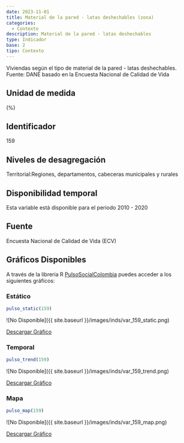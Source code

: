 ```yaml
---
date: 2023-11-01
title: Material de la pared - latas deshechables (zona)
categories:
  - Contexto
description: Material de la pared - latas deshechables
type: Indicador
base: 2
tipo: Contexto
--- 
```


Viviendas según el tipo de material de la pared - latas deshechables.
Fuente: DANE basado en la Encuesta Nacional de Calidad de Vida

## Unidad de medida
(%)

## Identificador
159

## Niveles de desagregación
Territorial:Regiones, departamentos, cabeceras municipales y rurales

## Disponibilidad temporal
Esta variable está disponible para el periodo 2010 - 2020

## Fuente
Encuesta Nacional de Calidad de Vida (ECV)

## Gráficos Disponibles

A través de la libreria R [PulsoSocialColombia](https://github.com/pulsosocialcolombia/PulsoSocialColombia) puedes acceder a los siguientes gráficos:

### Estático

``` R
pulso_static(159)
```

![No Disponible]({{ site.baseurl }}/images/inds/var_159_static.png)

<a href='{{ site.baseurl }}/images/inds/var_159_static.png'>Descargar Gráfico</a>

### Temporal

``` R
pulso_trend(159)
```

![No Disponible]({{ site.baseurl }}/images/inds/var_159_trend.png)

<a href='{{ site.baseurl }}/images/inds/var_159_trend.png'>Descargar Gráfico</a>

### Mapa

``` R
pulso_map(159)
```

![No Disponible]({{ site.baseurl }}/images/inds/var_159_map.png)

<a href='{{ site.baseurl }}/images/inds/var_159_map.png'>Descargar Gráfico</a>